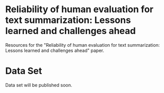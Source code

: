 # Reliability of human evaluation for text summarization: Lessons learned and challenges ahead
Resources for the "Reliability of human evaluation for text summarization: Lessons learned and challenges ahead" paper.

# Data Set
Data set will be published soon.
